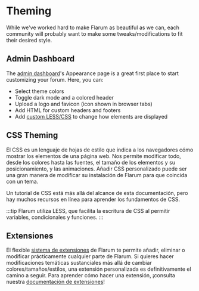 # Theming

While we've worked hard to make Flarum as beautiful as we can, each community will probably want to make some tweaks/modifications to fit their desired style.

## Admin Dashboard

The [admin dashboard](../admin.md)'s Appearance page is a great first place to start customizing your forum. Here, you can:

- Select theme colors
- Toggle dark mode and a colored header
- Upload a logo and favicon (icon shown in browser tabs)
- Add HTML for custom headers and footers
- Add [custom LESS/CSS](#css-theming) to change how elements are displayed

## CSS Theming

El CSS es un lenguaje de hojas de estilo que indica a los navegadores cómo mostrar los elementos de una página web.
Nos permite modificar todo, desde los colores hasta las fuentes, el tamaño de los elementos y su posicionamiento, y las animaciones.
Añadir CSS personalizado puede ser una gran manera de modificar su instalación de Flarum para que coincida con un tema.

Un tutorial de CSS está más allá del alcance de esta documentación, pero hay muchos recursos en línea para aprender los fundamentos de CSS.

:::tip
Flarum utiliza LESS, que facilita la escritura de CSS al permitir variables, condicionales y funciones.
:::

## Extensiones

El flexible [sistema de extensiones](extensions.md) de Flarum te permite añadir, eliminar o modificar prácticamente cualquier parte de Flarum.
Si quieres hacer modificaciones temáticas sustanciales más allá de cambiar colores/tamaños/estilos, una extensión personalizada es definitivamente el camino a seguir.
Para aprender cómo hacer una extensión, ¡consulta nuestra [documentación de extensiones](extend/README.md)!
